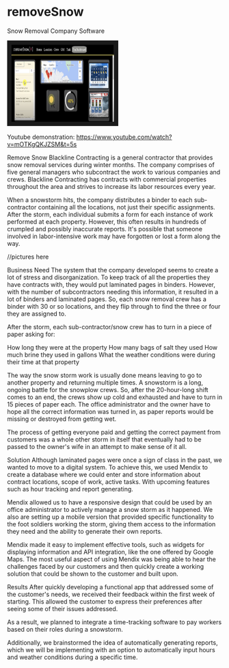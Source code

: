 # removeSnow

Snow Removal Company Software

<a href="https://youtu.be/mOTKgQKJZSM?t=142
" target="_blank"><img src="https://github.com/Jgar514/removeSnow/blob/main/dashboard.png" 
alt="IMAGE ALT TEXT HERE" width="240" height="180" border="10" /></a>

Youtube demonstration: https://www.youtube.com/watch?v=mOTKgQKJZSM&t=5s

Remove Snow Blackline Contracting is a general contractor that provides snow removal services during winter months. The company comprises of five general managers who subcontract the work to various companies and crews. Blackline Contracting has contracts with commercial properties throughout the area and strives to increase its labor resources every year.

When a snowstorm hits, the company distributes a binder to each sub-contractor containing all the locations, not just their specific assignments. After the storm, each individual submits a form for each instance of work performed at each property. However, this often results in hundreds of crumpled and possibly inaccurate reports. It's possible that someone involved in labor-intensive work may have forgotten or lost a form along the way.

//pictures here

Business Need The system that the company developed seems to create a lot of stress and disorganization. To keep track of all the properties they have contracts with, they would put laminated pages in binders. However, with the number of subcontractors needing this information, it resulted in a lot of binders and laminated pages. So, each snow removal crew has a binder with 30 or so locations, and they flip through to find the three or four they are assigned to.

After the storm, each sub-contractor/snow crew has to turn in a piece of paper asking for:

How long they were at the property How many bags of salt they used How much brine they used in gallons What the weather conditions were during their time at that property

The way the snow storm work is usually done means leaving to go to another property and returning multiple times. A snowstorm is a long, ongoing battle for the snowplow crews. So, after the 20-hour-long shift comes to an end, the crews show up cold and exhausted and have to turn in 15 pieces of paper each. The office administrator and the owner have to hope all the correct information was turned in, as paper reports would be missing or destroyed from getting wet.

The process of getting everyone paid and getting the correct payment from customers was a whole other storm in itself that eventually had to be passed to the owner's wife in an attempt to make sense of it all.

Solution Although laminated pages were once a sign of class in the past, we wanted to move to a digital system. To achieve this, we used Mendix to create a database where we could enter and store information about contract locations, scope of work, active tasks. With upcoming features such as hour tracking and report generating.

Mendix allowed us to have a responsive design that could be used by an office administrator to actively manage a snow storm as it happened. We also are setting up a mobile version that provided specific functionality to the foot soldiers working the storm, giving them access to the information they need and the ability to generate their own reports.

Mendix made it easy to implement effective tools, such as widgets for displaying information and API integration, like the one offered by Google Maps. The most useful aspect of using Mendix was being able to hear the challenges faced by our customers and then quickly create a working solution that could be shown to the customer and built upon.

Results After quickly developing a functional app that addressed some of the customer's needs, we received their feedback within the first week of starting. This allowed the customer to express their preferences after seeing some of their issues addressed.

As a result, we planned to integrate a time-tracking software to pay workers based on their roles during a snowstorm.

Additionally, we brainstormed the idea of automatically generating reports, which we will be implementing with an option to automatically input hours and weather conditions during a specific time.
